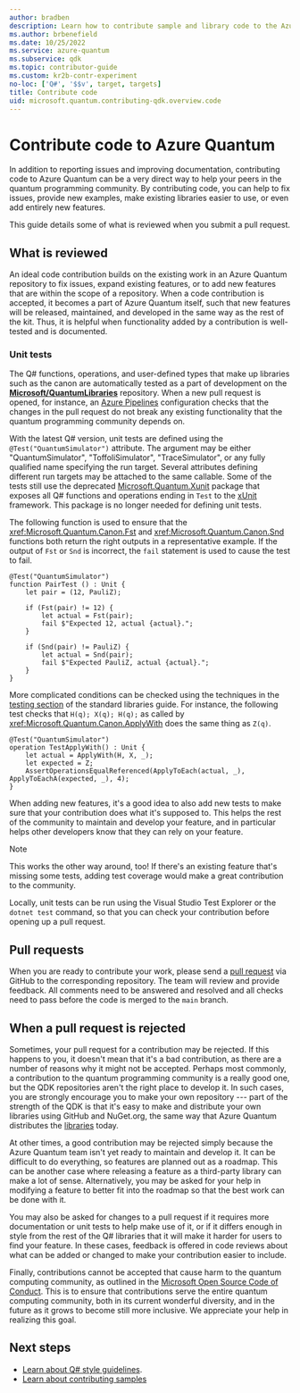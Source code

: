 ```yaml
---
author: bradben
description: Learn how to contribute sample and library code to the Azure Quantum documentation.
ms.author: brbenefield
ms.date: 10/25/2022
ms.service: azure-quantum
ms.subservice: qdk
ms.topic: contributor-guide
ms.custom: kr2b-contr-experiment
no-loc: ['Q#', '$$v', target, targets]
title: Contribute code
uid: microsoft.quantum.contributing-qdk.overview.code
---
```


# Contribute code to Azure Quantum

In addition to reporting issues and improving documentation, contributing code to Azure Quantum can be a very direct way to help your peers in the quantum programming community.
By contributing code, you can help to fix issues, provide new examples, make existing libraries easier to use, or even add entirely new features.

This guide details some of what is reviewed when you submit a pull request.

## What is reviewed

An ideal code contribution builds on the existing work in an Azure Quantum repository to fix issues, expand existing features, or to add new features that are within the scope of a repository.
When a code contribution is accepted, it becomes a part of Azure Quantum itself, such that new features will be released, maintained, and developed in the same way as the rest of the kit.
Thus, it is helpful when functionality added by a contribution is well-tested and is documented.

### Unit tests

The Q# functions, operations, and user-defined types that make up libraries such as the canon are automatically tested as a part of development on the [**Microsoft/QuantumLibraries**](https://github.com/Microsoft/QuantumLibraries/) repository.
When a new pull request is opened, for instance, an [Azure Pipelines](https://azure.microsoft.com/services/devops/pipelines/) configuration checks that the changes in the pull request do not break any existing functionality that the quantum programming community depends on.

With the latest Q# version, unit tests are defined using the `@Test("QuantumSimulator")` attribute. The argument may be either "QuantumSimulator", "ToffoliSimulator", "TraceSimulator", or any fully qualified name specifying the run target. Several attributes defining different run targets may be attached to the same callable. 
Some of the tests still use the deprecated [Microsoft.Quantum.Xunit](https://www.nuget.org/packages/Microsoft.Quantum.Xunit/) package that exposes all Q# functions and operations ending in `Test` to the [xUnit](https://xunit.net/) framework. This package is no longer needed for defining unit tests. 

The following function is used to ensure that the <xref:Microsoft.Quantum.Canon.Fst> and <xref:Microsoft.Quantum.Canon.Snd> functions both return the right outputs in a representative example.
If the output of `Fst` or `Snd` is incorrect, the `fail` statement is used to cause the test to fail.

```qsharp
@Test("QuantumSimulator")
function PairTest () : Unit {
    let pair = (12, PauliZ);

    if (Fst(pair) != 12) {
        let actual = Fst(pair);
        fail $"Expected 12, actual {actual}.";
    }

    if (Snd(pair) != PauliZ) {
        let actual = Snd(pair);
        fail $"Expected PauliZ, actual {actual}.";
    }
}
```

More complicated conditions can be checked using the techniques in the [testing section](xref:microsoft.quantum.libraries.overview.diagnostics) of the standard libraries guide.
For instance, the following test checks that `H(q); X(q); H(q);` as called by <xref:Microsoft.Quantum.Canon.ApplyWith> does the same thing as `Z(q)`.

```Q#
@Test("QuantumSimulator")
operation TestApplyWith() : Unit {
    let actual = ApplyWith(H, X, _);
    let expected = Z;
    AssertOperationsEqualReferenced(ApplyToEach(actual, _), ApplyToEachA(expected, _), 4);
}
```

When adding new features, it's a good idea to also add new tests to make sure that your contribution does what it's supposed to.
This helps the rest of the community to maintain and develop your feature, and in particular helps other developers know that they can rely on your feature.

> [!NOTE]
> This works the other way around, too!
> If there's an existing feature that's missing some tests, adding test coverage would make a great contribution to the community.

Locally, unit tests can be run using the Visual Studio Test Explorer or the `dotnet test` command, so that you can check your contribution before opening up a pull request.

<!-- TODO:
### Comments and Documentation ###

### Citations and References ### -->

## Pull requests

When you are ready to contribute your work, please send a [pull request](xref:microsoft.quantum.contributing-qdk.overview.pulls) via GitHub to the corresponding repository.
The team will review and provide feedback. All comments need to be answered and resolved and all checks need to pass before the code is merged to the `main` branch.

## When a pull request is rejected

Sometimes, your pull request for a contribution may be rejected.
If this happens to you, it doesn't mean that it's a bad contribution, as there are a number of reasons why it might not be accepted.
Perhaps most commonly, a contribution to the quantum programming community is a really good one, but the QDK repositories aren't the right place to develop it.
In such cases, you are strongly encourage you to make your own repository --- part of the strength of the QDK is that it's easy to make and distribute your own libraries using GitHub and NuGet.org, the same way that Azure Quantum distributes the [libraries](xref:microsoft.quantum.apiref-intro) today.

At other times, a good contribution may be rejected simply because the Azure Quantum team isn't yet ready to maintain and develop it.
It can be difficult to do everything, so features are planned out as a roadmap.
This can be another case where releasing a feature as a third-party library can make a lot of sense.
Alternatively, you may be asked for your help in modifying a feature to better fit into the roadmap so that the best work can be done with it.

You may also be asked for changes to a pull request if it requires more documentation or unit tests to help make use of it, or if it differs enough in style from the rest of the Q# libraries that it will make it harder for users to find your feature.
In these cases, feedback is offered in code reviews about what can be added or changed to make your contribution easier to include.

Finally, contributions cannot be accepted that cause harm to the quantum computing community, as outlined in the [Microsoft Open Source Code of Conduct](https://opensource.microsoft.com/codeofconduct/).
This is to ensure that contributions serve the entire quantum computing community, both in its current wonderful diversity, and in the future as it grows to become still more inclusive.
We appreciate your help in realizing this goal.

## Next steps

- [Learn about Q# style guidelines](xref:microsoft.quantum.contributing-qdk.overview.style).
- [Learn about contributing samples](xref:microsoft.quantum.contributing-qdk.overview.samples)
